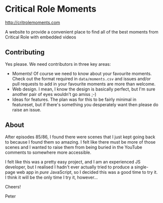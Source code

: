 # Critical Role Moments

http://critrolemoments.com

A website to provide a convenient place to find all of the best moments from Critical Role with embedded videos

## Contributing

Yes please. We need contributors in three key areas:

* Moments! Of course we need to know about your favourite moments. Check out the format required in `data/moments.csv` and issues and/or pull requests to add in your favourite moments are more than welcome.
* Web design. I mean, I know the design is basically perfect, but I'm sure another pair of eyes wouldn't go amiss ;-)
* Ideas for features. The plan was for this to be fairly minimal in featureset, but if there's something you desperately want then please do raise an issue.

## About

After episodes 85/86, I found there were scenes that I just kept going back to because I found them so amazing. I felt like there must be more of those scenes and I wanted to raise them from being buried in the YouTube comments to somewhere more accessible.

I felt like this was a pretty easy project, and I am an experienced JS developer, but I realised I hadn't ever actually tried to produce a single-page web app in *pure* JavaScript, so I decided this was a good time to try it. I think it will be the only time I try it, however...

Cheers!

Peter
